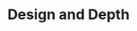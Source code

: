---
title: "Design and Depth"
url: /karachi/design-and-depth-midway-b-71-bahria-town/
shop: interior decoration
---